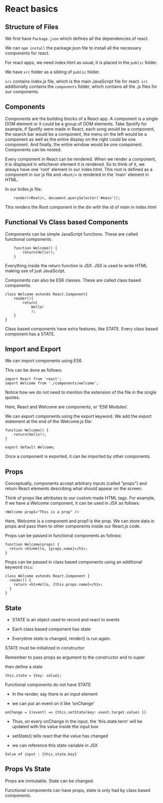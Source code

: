 # React basics

## Structure of Files

We first have `Package.json` which defines all the dependencies of react.

We can `npm install` the package.json file to install all the necessary components for react.

For react apps, we need index.html as usual, it is placed in the `public` folder.

We have `src` folder as a sibling of `public` folder.

`src` contains index.js file, which is the main JavaScript file for react.
`src` additionally contains the `components` folder, which contains all the .js files for our components.

## Components

Components are the building blocks of a React app.
A component is a single DOM element or it could be a group of DOM elements.
Take Spotify for example, if Spotify were made in React, each song would be a component, the search bar would be a component, the menu on the left would be a component as well as the entire display on the right could be one component. And finally, the entire window would be one component. Components can be nested.

Every component in React can be rendered.
When we render a component, it is displayed in whichever element it is rendered.
So to think of it, we always have one 'root' element in our index.html. 
This root is defined as a component in our js file and `<Root/>` is rendered in the 'main' element in HTML.

In our Index.js file:
```
	render(<Root/>, document.querySelector('#main'));
```
This renders the Root component in the div with the id of main in index.html

## Functional Vs Class based Components

Components can be simple JavaScript functions. These are called functional components.

```
	function Welcome() {
		return(Hello!);
	}
```
Everything inside the return function is JSX. JSX is used to write HTML making use of just JavaScript.

Components can also be ES6 classes. These are called class based components.

```
class Welcome extends React.Component{
	render(){
		return(
			Hello!
			);
	}
}
```

Class based components have extra features, like STATE. Every class based component has a STATE.

## Import and Export

We can import components using ES6.

This can be done as follows:

```
import React from 'react';
import Welcome from './components/welcome';
```

Notice how we do not need to mention the extension of the file in the single quotes.

Here, React and Welcome are components, or 'ES6 Modules'.

We can export components using the export keyword. We add the export statement at the end of the Welcome.js file:

```
function Welcome() {
	return(Hello!);
}

export default Welcome;
```

Once a component is exported, it can be imported by other components.

## Props

Conceptually, components accept arbitrary inputs (called "props") and return React elements describing what should appear on the screen.

Think of props like attributes to our custom made HTML tags. For example, if we have a Welcome component, it can be used in JSX as follows:

```
<Welcome prop1="This is a prop" />
```

Here, Welcome is a component and prop1 is the prop. We can store data in props and pass them to other components inside our React.js code.

Props can be passed in functional components as follows:

```
function Welcome(props) {
  return <h1>Hello, {props.name}</h1>;
}
```	

Props can be passed in class based components using an additional keyword `this`:

```
class Welcome extends React.Component {
  render() {
    return <h1>Hello, {this.props.name}</h1>;
  }
}
```

## State

* STATE is an object used to record and react to events

* Each class based component has state

* Everytime state is changed, render() is run again.

STATE must be initialized in constructor

Remember to pass props as argument to the constructor and to super

then define a state

```
this.state = {key: value};
```

Functional components do not have STATE

* In the render, say there is an input element

* we can put an event on it like ‘onChange’

```
onChange = {(event) => {this.setState(key: event.target.value) }}
```

* Thus, on every onChange in the input, the ‘this.state.term’ will be updated with the value inside the input box

* setState() tells react that the value has changed

* we can reference this state variable in JSX
```
Value of input : {this.state.key}
```

## Props Vs State

Props are immutable. State can be changed.

Functional components can have props, state is only had by class based components.